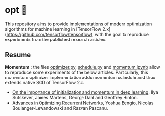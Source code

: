 # opt :dart:
This repository aims to provide implementations of modern optimization algorithms for machine learning in [TensorFlow 2.x] (https://github.com/tensorflow/tensorflow), with the goal to reproduce experiments from the published research articles.


## Resume
**Momentum** : the files [optimizer.py](https://github.com/johanattia/opt/blob/master/opt/momentum/optimizer.py), [schedule.py](https://github.com/johanattia/opt/blob/master/opt/momentum/schedule.py) and [momentum.ipynb](https://github.com/johanattia/opt/blob/master/opt/notebooks/momentum.ipynb) allow to reproduce some experiments of the below articles. Particularly, this momentum optimizer implementation adds momentum schedule and thus extends native SGD of TensorFlow 2.x.
* [On the importance of initialization and momentum in deep learning](http://proceedings.mlr.press/v28/sutskever13.pdf), Ilya Sutskever, James Martens, George Dahl and Geoffrey Hinton.
* [Advances in Optimizing Recurrent Networks](https://arxiv.org/pdf/1212.0901.pdf), Yoshua Bengio, Nicolas Boulanger-Lewandowski and Razvan Pascanu.
